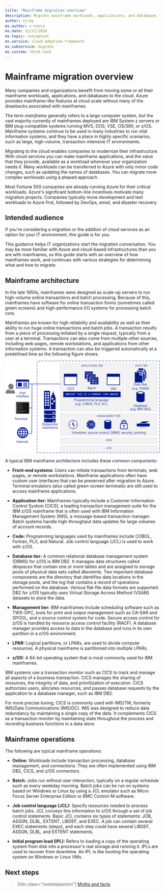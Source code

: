 ```yaml
---
title: "Mainframe migration overview"
description: Migrate mainframe workloads, applications, and databases to Azure, for a proven, highly available, scalable infrastructure without many of the drawbacks of mainframes.
author: njray
ms.author: v-nanra
ms.date: 12/27/2018
ms.topic: conceptual
ms.service: cloud-adoption-framework
ms.subservice: migrate
ms.custom: think-tank
---
```


<!-- docutune:casing "BMC Control-M" ASSGN DLBL EXTENT LIBDEF EXEC TWS-OPC CA-SAR IMS/TM IMS/DC "IMS/Data Communications" "Micro Focus Server Enterprise Edition" VSE -->
<!-- docutune:ignore JOB Natural SPOOL -->
<!-- cSpell:ignore dbspaces dbextents ASSGN DLBL EXTENT LIBDEF EXEC IPLs VSAM RACF LPARs -->

# Mainframe migration overview

Many companies and organizations benefit from moving some or all their mainframe workloads, applications, and databases to the cloud. Azure provides mainframe-like features at cloud scale without many of the drawbacks associated with mainframes.

The term _mainframe_ generally refers to a large computer system, but the vast majority currently of mainframes deployed are IBM System z servers or IBM plug-compatible systems running MVS, DOS, VSE, OS/390, or z/OS. Mainframe systems continue to be used in many industries to run vital information systems, and they have a place in highly specific scenarios, such as large, high-volume, transaction-intensive IT environments.

Migrating to the cloud enables companies to modernize their infrastructure. With cloud services you can make mainframe applications, and the value that they provide, available as a workload whenever your organization needs it. Many workloads can be transferred to Azure with only minor code changes, such as updating the names of databases. You can migrate more complex workloads using a phased approach.

Most Fortune 500 companies are already running Azure for their critical workloads. Azure's significant bottom-line incentives motivate many migration projects. Companies typically move development and test workloads to Azure first, followed by DevOps, email, and disaster recovery.

## Intended audience

If you're considering a migration or the addition of cloud services as an option for your IT environment, this guide is for you.

This guidance helps IT organizations start the migration conversation. You may be more familiar with Azure and cloud-based infrastructures than you are with mainframes, so this guide starts with an overview of how mainframes work, and continues with various strategies for determining what and how to migrate.

## Mainframe architecture

In the late 1950s, mainframes were designed as scale-up servers to run high-volume online transactions and batch processing. Because of this, mainframes have software for online transaction forms (sometimes called green screens) and high-performance I/O systems for processing batch runs.

Mainframes are known for high reliability and availability as well as their ability to run huge online transactions and batch jobs. A transaction results from a piece of processing initiated by a single request, typically from a user at a terminal. Transactions can also come from multiple other sources, including web pages, remote workstations, and applications from other information systems. A transaction can also be triggered automatically at a predefined time as the following figure shows.

![Components in a typical IBM mainframe architecture](../../_images/mainframe-migration/mainframe-architecture.png)

A typical IBM mainframe architecture includes these common components:

- **Front-end systems:** Users can initiate transactions from terminals, web pages, or remote workstations. Mainframe applications often have custom user interfaces that can be preserved after migration to Azure. Terminal emulators (also called green-screen terminals) are still used to access mainframe applications.

- **Application tier:** Mainframes typically include a Customer Information Control System (CICS), a leading transaction management suite for the IBM z/OS mainframe that is often used with IBM Information Management System (IMS), a message-based transaction manager. Batch systems handle high-throughput data updates for large volumes of account records.

- **Code:** Programming languages used by mainframes include COBOL, Fortran, PL/I, and Natural. Job control language (JCL) is used to work with z/OS.

- **Database tier:** A common relational database management system (DBMS) for z/OS is IBM DB2. It manages data structures called _dbspaces_ that contain one or more tables and are assigned to storage pools of physical data sets called _dbextents_. Two important database components are the directory that identifies data locations in the storage pools, and the log that contains a record of operations performed on the database. Various flat-file data formats are supported. DB2 for z/OS typically uses Virtual Storage Access Method (VSAM) datasets to store the data.

- **Management tier:** IBM mainframes include scheduling software such as TWS-OPC, tools for print and output management such as CA-SAR and SPOOL, and a source control system for code. Secure access control for z/OS is handled by resource access control facility (RACF). A database manager provides access to data in the database and runs in its own partition in a z/OS environment.

- **LPAR:** Logical partitions, or LPARs, are used to divide compute resources. A physical mainframe is partitioned into multiple LPARs.

- **z/OS:** A 64-bit operating system that is most commonly used for IBM mainframes.

IBM systems use a transaction monitor such as CICS to track and manage all aspects of a business transaction. CICS manages the sharing of resources, the integrity of data, and prioritization of execution. CICS authorizes users, allocates resources, and passes database requests by the application to a database manager, such as IBM DB2.

For more precise tuning, CICS is commonly used with IMS/TM, formerly IMS/Data Communications (IMS/DC). IMS was designed to reduce data redundancy by maintaining a single copy of the data. It complements CICS as a transaction monitor by maintaining state throughout the process and recording business functions in a data store.

## Mainframe operations

The following are typical mainframe operations:

- **Online:** Workloads include transaction processing, database management, and connections. They are often implemented using IBM DB2, CICS, and z/OS connectors.

- **Batch:** Jobs run without user interaction, typically on a regular schedule such as every weekday morning. Batch jobs can be run on systems based on Windows or Linux by using a JCL emulator such as Micro Focus Server Enterprise Edition or BMC Control-M software.

- **Job control language (JCL):** Specify resources needed to process batch jobs. JCL conveys this information to z/OS through a set of job control statements. Basic JCL contains six types of statements: JOB, ASSGN, DLBL, EXTENT, LIBDEF, and EXEC. A job can contain several EXEC statements (steps), and each step could have several LIBDEF, ASSGN, DLBL, and EXTENT statements.

- **Initial program load (IPL):** Refers to loading a copy of the operating system from disk into a processor's real storage and running it. IPLs are used to recover from downtime. An IPL is like booting the operating system on Windows or Linux VMs.

## Next steps

> [!div class="nextstepaction"]
> [Myths and facts](./myths-and-facts.md)
